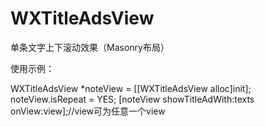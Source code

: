 # WXTitleAdsView
单条文字上下滚动效果（Masonry布局）

使用示例：

WXTitleAdsView *noteView = [[WXTitleAdsView alloc]init];
noteView.isRepeat = YES;
[noteView showTitleAdWith:texts onView:view];//view可为任意一个view
